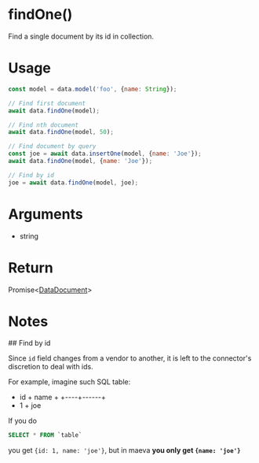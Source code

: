 findOne()
===

Find a single document by its id in collection.

# Usage

```javascript
const model = data.model('foo', {name: String});

// Find first document
await data.findOne(model);

// Find nth document
await data.findOne(model, 50);

// Find document by query
const joe = await data.insertOne(model, {name: 'Joe'});
await data.findOne(model, {name: 'Joe'});

// Find by id
joe = await data.findOne(model, joe);
```

# Arguments

- string

# Return

Promise<[DataDocument](../definitions/DataDocument)>

# Notes

## Find by id

Since `id` field changes from a vendor to another, it is left to the connector's discretion to deal with ids.

For example, imagine such SQL table:

+ id + name +
+----+------+
+ 1 + joe

If you do

```SQL
SELECT * FROM `table`
```

you get `{id: 1, name: 'joe'}`, but in maeva **you only get `{name: 'joe'}`**
